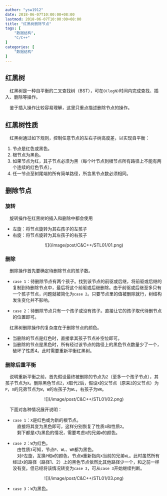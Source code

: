 ```yaml
---
author: "ysw1912"
date: 2018-06-07T10:00:00+08:00
lastmod: 2018-06-07T10:00:00+08:00
title: "红黑树删除节点"
tags: [
    "数据结构",
    "C/C++"
]
categories: [
    "数据结构"
]
---
```


## 红黑树

&ensp;&ensp;红黑树是一种自平衡的二叉查找树（BST），可在`O(logN)`时间内完成查找、插入、删除等操作。

&ensp;&ensp;鉴于插入操作比较容易理解，这里只重点描述删除节点的操作。

## 红黑树性质

&ensp;&ensp;红黑树通过如下规则，控制任意节点的左右子树高度差，以实现自平衡：

1. 节点是红色或黑色。
2. 根节点为黑色。
3. 如果节点为红，其子节点必须为黑（每个叶节点到根节点所有路径上不能有两个连续的红色节点）。
4. 任一节点至树尾端的所有简单路径，所含黑节点数必须相同。

## 删除节点

### 旋转

&ensp;&ensp;旋转操作在红黑树的插入和删除中都会使用

- 左旋：将节点旋转为其右孩子的左孩子
- 右旋：将节点旋转为其左孩子的右孩子
<div align=center>![](/image/post/C&C++/STL01/01.png)</div>

### 删除

&ensp;&ensp;删除操作首先要确定待删除节点的孩子数。

- `case 1`：待删除节点有两个孩子。找到该节点的前驱或后继，将前驱或后继的复制到待删除节点中，最后将这个前驱或后继删除。由于前驱或后继至多只有一个孩子节点，问题就被简化为`case 2`。只要节点里的值被删除就行，树结构发生变化并不影响。

- `case 2`：待删除节点只有一个孩子或没有孩子。直接让它的孩子取代待删节点的位置即可。

&ensp;&ensp;红黑树删除操作的复杂度在于删除节点的颜色。

- 当删除的节点是红色时，直接拿其孩子节点补空位即可。
- 当删除的节点是黑色时，所有经过该节点的路径上的黑色节点数量少了一个，破坏了性质4。此时需要重新平衡红黑树。

### 删除后重平衡

&ensp;&ensp;说明重新平衡之前，首先假设最终被删除的节点为`Z`（至多一个孩子节点），其孩子节点为`X`。删除黑色节点`Z`，`X`取代`Z`后，假设`X`的父节点（原来`Z`的父节点）为`P`，`X`的兄弟节点为`W`，`W`的左孩子为`WL`，右孩子为`WR`。
<div align=center>![](/image/post/C&C++/STL01/02.png)</div>

&ensp;&ensp;下面对各种情况展开说明：

- `case 1`：`X`是红色或为新的根节点。  
  &ensp;&ensp;直接将其变为黑色即可，这样分别恢复了性质`4`和性质`2`。  
  &ensp;&ensp;剩下都是`X`为黑色的情况，需要考虑`X`的兄弟`W`的颜色。

- `case 2`：`W`为红色。  
  &ensp;&ensp;由性质`3`可知，节点`P`、`WL`、`WR`都为黑色。  
  &ensp;&ensp;对`P`左旋，互换`P`和`W`的颜色，节点`W`重新指向`X`当前的兄弟`WL`。此时虽然所有经过`X`的路径（路径1、2）上的黑色节点依然比其他路径少一个，和之前一样没有变。但已经将该情况转变为`case 3`，可从`case 3`开始继续判断。
<div align=center>![](/image/post/C&C++/STL01/03.png)</div>

- `case 3`：`W`为黑色。

